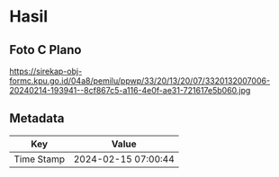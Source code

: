 # Hasil

## Foto C Plano

https://sirekap-obj-formc.kpu.go.id/04a8/pemilu/ppwp/33/20/13/20/07/3320132007006-20240214-193941--8cf867c5-a116-4e0f-ae31-721617e5b060.jpg


## Metadata

| Key        | Value               |
| ---------- | ------------------- |
| Time Stamp | 2024-02-15 07:00:44 |




